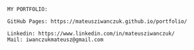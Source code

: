 
	MY PORTFOLIO: 

	GitHub Pages: https://mateusziwanczuk.github.io/portfolio/

	Linkedin: https://www.linkedin.com/in/mateusziwanczuk/
	Mail: iwanczukmateusz@gmail.com

